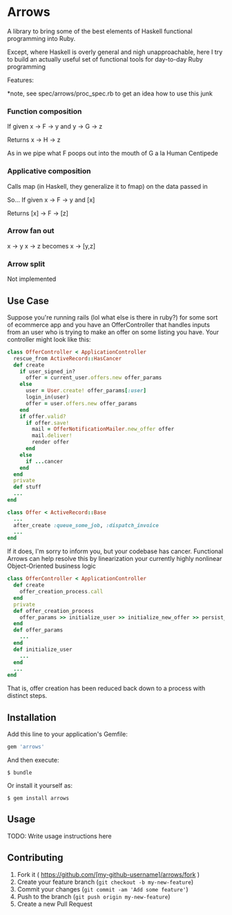 # Arrows

A library to bring some of the best elements of Haskell functional programming into Ruby.

Except, where Haskell is overly general and nigh unapproachable, here I try to build an
actually useful set of functional tools for day-to-day Ruby programming

Features:

*note, see spec/arrows/proc_spec.rb to get an idea how to use this junk
### Function composition

If given
x -> F -> y and y -> G -> z

Returns
x -> H -> z

As in we pipe what F poops out into the mouth of G a la Human Centipede


### Applicative composition
Calls map (in Haskell, they generalize it to fmap) on the data passed in

So... If given
x -> F -> y and [x]

Returns
[x] -> F -> [z]

### Arrow fan out
x -> y
x -> z
becomes
x -> [y,z]

### Arrow split
Not implemented

## Use Case
Suppose you're running rails (lol what else is there in ruby?) for some sort of ecommerce app and you have an OfferController that handles inputs from an user who is trying to make an offer on some listing you have. Your controller might look like this:

```ruby
class OfferController < ApplicationController
  rescue_from ActiveRecord::HasCancer
  def create
    if user_signed_in?
      offer = current_user.offers.new offer_params
    else
      user = User.create! offer_params[:user]
      login_in(user)
      offer = user.offers.new offer_params
    end
    if offer.valid?
      if offer.save!
        mail = OfferNotificationMailer.new_offer offer
        mail.deliver!
        render offer
      end
    else
      if ...cancer
    end
  end
  private
  def stuff
  ...
end

class Offer < ActiveRecord::Base
  ...
  after_create :queue_some_job, :dispatch_invoice
  ...
end
```
If it does, I'm sorry to inform you, but your codebase has cancer. Functional Arrows can help resolve this by linearization your currently highly nonlinear Object-Oriented business logic

```ruby
class OfferController < ApplicationController
  def create
    offer_creation_process.call
  end
  private
  def offer_creation_process
    offer_params >> initialize_user >> initialize_new_offer >> persist_offer >> deliver_mail / render_view
  end
  def offer_params
    ...
  end
  def initialize_user
    ...
  end
  ...
end
```
That is, offer creation has been reduced back down to a process with distinct steps. 
## Installation

Add this line to your application's Gemfile:

```ruby
gem 'arrows'
```

And then execute:

    $ bundle

Or install it yourself as:

    $ gem install arrows

## Usage

TODO: Write usage instructions here

## Contributing

1. Fork it ( https://github.com/[my-github-username]/arrows/fork )
2. Create your feature branch (`git checkout -b my-new-feature`)
3. Commit your changes (`git commit -am 'Add some feature'`)
4. Push to the branch (`git push origin my-new-feature`)
5. Create a new Pull Request
